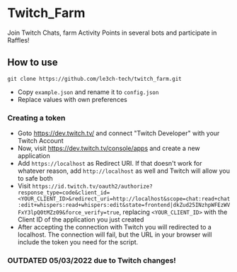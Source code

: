 # Twitch_Farm
Join Twitch Chats, farm Activity Points in several bots and participate in Raffles!

## How to use
`git clone https://github.com/le3ch-tech/twitch_farm.git`

- Copy `example.json` and rename it to `config.json`
- Replace values with own preferences

### Creating a token
- Goto https://dev.twitch.tv/ and connect "Twitch Developer" with your Twitch Account
- Now, visit https://dev.twitch.tv/console/apps and create a new application
- Add `https://localhost` as Redirect URI. If that doesn't work for whatever reason, add `http://localhost` as well and Twitch will allow you to safe both
- Visit `https://id.twitch.tv/oauth2/authorize?response_type=code&client_id=<YOUR_CLIENT_ID>&redirect_uri=http://localhost&scope=chat:read+chat:edit+whispers:read+whispers:edit&state=frontend|dkZud25INzhpWFEzWVFxY3lpQ0tMZz09&force_verify=true`, replacing `<YOUR_CLIENT_ID>` with the Client ID of the application you just created
- After accepting the connection with Twitch you will redirected to a localhost. The connection will fail, but the URL in your browser will include the token you need for the script.


### OUTDATED 05/03/2022 due to Twitch changes!
